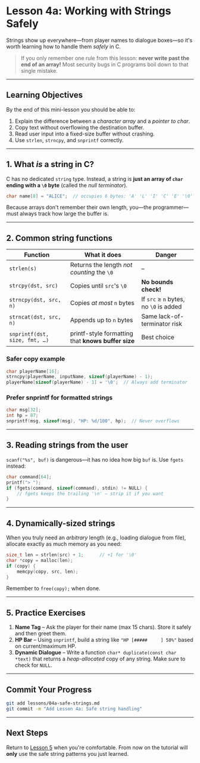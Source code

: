 # Lesson 4a: Working with Strings Safely

Strings show up everywhere—from player names to dialogue boxes—so it's worth learning how to handle them *safely* in C.

> If you only remember one rule from this lesson: **never write past the end of an array!** Most security bugs in C programs boil down to that single mistake.

---
## Learning Objectives
By the end of this mini-lesson you should be able to:
1. Explain the difference between a *character array* and a *pointer to char*.
2. Copy text without overflowing the destination buffer.
3. Read user input into a fixed-size buffer without crashing.
4. Use `strlen`, `strncpy`, and `snprintf` correctly.

---
## 1. What *is* a string in C?
C has no dedicated `string` type.  Instead, a string is **just an array of `char` ending with a `\0` byte** (called the *null terminator*).

```c
char name[8] = "ALICE";  // occupies 6 bytes: 'A' 'L' 'I' 'C' 'E' '\0'
```

Because arrays don't remember their own length, you—the programmer—must always track how large the buffer is.

---
## 2. Common string functions
| Function | What it does | Danger |
|----------|--------------|--------|
| `strlen(s)` | Returns the length *not counting* the `\0` | – |
| `strcpy(dst, src)` | Copies until `src`'s `\0` | **No bounds check!** |
| `strncpy(dst, src, n)` | Copies *at most* `n` bytes | If `src` ≥ `n` bytes, no `\0` is added |
| `strncat(dst, src, n)` | Appends up to `n` bytes | Same lack-of-terminator risk |
| `snprintf(dst, size, fmt, …)` | printf-style formatting that **knows buffer size** | Best choice |

### Safer copy example
```c
char playerName[16];
strncpy(playerName, inputName, sizeof(playerName) - 1);
playerName[sizeof(playerName) - 1] = '\0';  // Always add terminator
```

### Prefer snprintf for formatted strings
```c
char msg[32];
int hp = 87;
snprintf(msg, sizeof(msg), "HP: %d/100", hp);  // Never overflows
```

---
## 3. Reading strings from the user
`scanf("%s", buf)` is dangerous—it has no idea how big `buf` is.  Use `fgets` instead:

```c
char command[64];
printf("> ");
if (fgets(command, sizeof(command), stdin) != NULL) {
    // fgets keeps the trailing '\n' – strip it if you want
}
```

---
## 4. Dynamically-sized strings
When you truly need an *arbitrary* length (e.g., loading dialogue from file), allocate exactly as much memory as you need:

```c
size_t len = strlen(src) + 1;      // +1 for '\0'
char *copy = malloc(len);
if (copy) {
    memcpy(copy, src, len);
}
```
Remember to `free(copy);` when done.

---
## 5. Practice Exercises
1. **Name Tag** – Ask the player for their name (max 15 chars).  Store it safely and then greet them.
2. **HP Bar** – Using `snprintf`, build a string like `"HP [#####     ] 50%"` based on current/maximum HP.
3. **Dynamic Dialogue** – Write a function `char* duplicate(const char *text)` that returns a *heap-allocated* copy of any string. Make sure to check for `NULL`.

---
## Commit Your Progress
```bash
git add lessons/04a-safe-strings.md
git commit -m "Add Lesson 4a: Safe string handling"
```

---
## Next Steps
Return to [Lesson 5](05-functions-headers.md) when you're comfortable.  From now on the tutorial will **only** use the safe string patterns you just learned. 